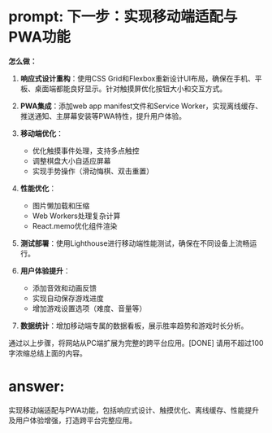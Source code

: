 # prompt: **下一步：实现移动端适配与PWA功能**

**怎么做：**

1. **响应式设计重构**：使用CSS Grid和Flexbox重新设计UI布局，确保在手机、平板、桌面端都能良好显示。针对触摸屏优化按钮大小和交互方式。

2. **PWA集成**：添加web app manifest文件和Service Worker，实现离线缓存、推送通知、主屏幕安装等PWA特性，提升用户体验。

3. **移动端优化**：
   - 优化触摸事件处理，支持多点触控
   - 调整棋盘大小自适应屏幕
   - 实现手势操作（滑动悔棋、双击重置）

4. **性能优化**：
   - 图片懒加载和压缩
   - Web Workers处理复杂计算
   - React.memo优化组件渲染

5. **测试部署**：使用Lighthouse进行移动端性能测试，确保在不同设备上流畅运行。

6. **用户体验提升**：
   - 添加音效和动画反馈
   - 实现自动保存游戏进度
   - 增加游戏设置选项（难度、音量等）

7. **数据统计**：增加移动端专属的数据看板，展示胜率趋势和游戏时长分析。

通过以上步骤，将网站从PC端扩展为完整的跨平台应用。[DONE]
请用不超过100字浓缩总结上面的内容。
# answer: 
 实现移动端适配与PWA功能，包括响应式设计、触摸优化、离线缓存、性能提升及用户体验增强，打造跨平台完整应用。
